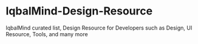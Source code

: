 # IqbalMind-Design-Resource
IqbalMind curated list, Design Resource for Developers such as Design, UI Resource, Tools, and many more
